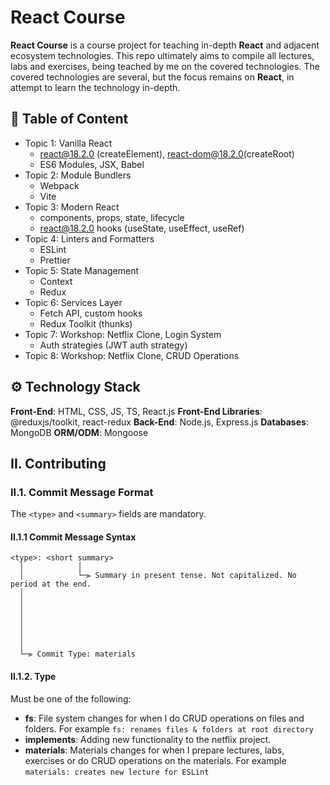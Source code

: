 # React Course

**React Course** is a course project for teaching in-depth **React** and adjacent ecosystem technologies. This repo ultimately aims to compile all lectures, labs and exercises, being teached by me on the covered technologies. The covered technologies are several, but the focus remains on **React**, in attempt to learn the technology in-depth.

## :pencil: Table of Content

- Topic 1: Vanilla React
  - react@18.2.0 (createElement), react-dom@18.2.0(createRoot)
  - ES6 Modules, JSX, Babel
- Topic 2: Module Bundlers
  - Webpack
  - Vite
- Topic 3: Modern React
  - components, props, state, lifecycle
  - react@18.2.0 hooks (useState, useEffect, useRef)
- Topic 4: Linters and Formatters
  - ESLint
  - Prettier
- Topic 5: State Management
  - Context
  - Redux
- Topic 6: Services Layer
  - Fetch API, custom hooks
  - Redux Toolkit (thunks)
- Topic 7: Workshop: Netflix Clone, Login System
  - Auth strategies (JWT auth strategy) 
- Topic 8: Workshop: Netflix Clone, CRUD Operations

## :gear: Technology Stack

**Front-End**: HTML, CSS, JS, TS, React.js
**Front-End Libraries**: @reduxjs/toolkit, react-redux
**Back-End**: Node.js, Express.js
**Databases**: MongoDB
**ORM/ODM**: Mongoose

## II. Contributing

### II.1. Commit Message Format

The `<type>` and `<summary>` fields are mandatory.

#### II.1.1 Commit Message Syntax

```
<type>: <short summary>
  │            │
  │            └─⫸ Summary in present tense. Not capitalized. No period at the end.
  │
  │
  │
  │
  │
  │
  │
  └─⫸ Commit Type: materials
```

#### II.1.2. Type

Must be one of the following:

- **fs**: File system changes for when I do CRUD operations on files and folders. For example `fs: renames files & folders at root directory`
- **implements**: Adding new functionality to the netflix project.
- **materials**: Materials changes for when I prepare lectures, labs, exercises or do CRUD operations on the materials. For example `materials: creates new lecture for ESLint`

